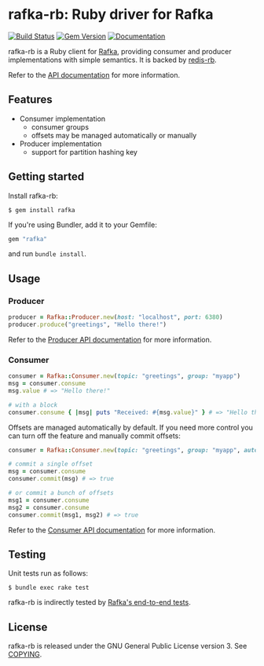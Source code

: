rafka-rb: Ruby driver for Rafka
===============================================================================
[![Build Status](https://api.travis-ci.org/skroutz/rafka-rb.svg?branch=master)](https://travis-ci.org/skroutz/rafka-rb)
[![Gem Version](https://badge.fury.io/rb/rafka.svg)](https://badge.fury.io/rb/rafka-rb)
[![Documentation](http://img.shields.io/badge/yard-docs-blue.svg)](http://www.rubydoc.info/github/skroutz/rafka-rb)

rafka-rb is a Ruby client for [Rafka](https://github.com/skroutz/rafka),
providing consumer and producer implementations with simple semantics.
It is backed by [redis-rb](https://github.com/redis/redis-rb).

Refer to the [API documentation](http://www.rubydoc.info/github/skroutz/rafka-rb)
for more information.






Features
-------------------------------------------------------------------------------

- Consumer implementation
  - consumer groups
  - offsets may be managed automatically or manually
- Producer implementation
  - support for partition hashing key








Getting started
-------------------------------------------------------------------------------
Install rafka-rb:

```shell
$ gem install rafka
```

If you're using Bundler, add it to your Gemfile:
```ruby
gem "rafka"
```
and run `bundle install`.






Usage
-------------------------------------------------------------------------------

### Producer

```ruby
producer = Rafka::Producer.new(host: "localhost", port: 6380)
producer.produce("greetings", "Hello there!")
```

Refer to the [Producer API documentation](http://www.rubydoc.info/github/skroutz/rafka-rb/Rafka/Producer)
for more information.











### Consumer

```ruby
consumer = Rafka::Consumer.new(topic: "greetings", group: "myapp")
msg = consumer.consume
msg.value # => "Hello there!"

# with a block
consumer.consume { |msg| puts "Received: #{msg.value}" } # => "Hello there!"
```

Offsets are managed automatically by default. If you need more control you can
turn off the feature and manually commit offsets:

```ruby
consumer = Rafka::Consumer.new(topic: "greetings", group: "myapp", auto_offset_commit: false)

# commit a single offset
msg = consumer.consume
consumer.commit(msg) # => true

# or commit a bunch of offsets
msg1 = consumer.consume
msg2 = consumer.consume
consumer.commit(msg1, msg2) # => true
```

Refer to the [Consumer API documentation](http://www.rubydoc.info/github/skroutz/rafka-rb/Rafka/Consumer)
for more information.











Testing
-------------------------------------------------------------------------------

Unit tests run as follows:

```shell
$ bundle exec rake test
```


rafka-rb is indirectly tested by [Rafka's end-to-end tests](https://github.com/skroutz/rafka/tree/master/test).






License
-------------------------------------------------------------------------------
rafka-rb is released under the GNU General Public License version 3. See [COPYING](COPYING).
